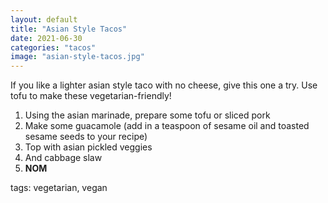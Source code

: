 ```yaml
---
layout: default
title: "Asian Style Tacos"
date: 2021-06-30
categories: "tacos"
image: "asian-style-tacos.jpg"
---
```


If you like a lighter asian style taco with no cheese, give this one a try. Use tofu to make these vegetarian-friendly!

1. Using the asian marinade, prepare some tofu or sliced pork
2. Make some guacamole (add in a teaspoon of sesame oil and toasted sesame seeds to your recipe)
3. Top with asian pickled veggies
4. And cabbage slaw
5. __NOM__

tags: vegetarian, vegan
